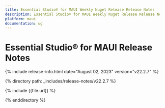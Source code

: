 ```yaml
---
title: Essential Studio® for MAUI Weekly Nuget Release Release Notes  
description: Essential Studio® for MAUI Weekly Nuget Release Release Notes  
platform: maui
documentation: ug
---
```


# Essential Studio® for MAUI  Release Notes  

{% include release-info.html date="August 02, 2023" version="v22.2.7" %} 

{% directory path: _includes/release-notes/v22.2.7 %}

{% include {{file.url}} %}

{% enddirectory %}
